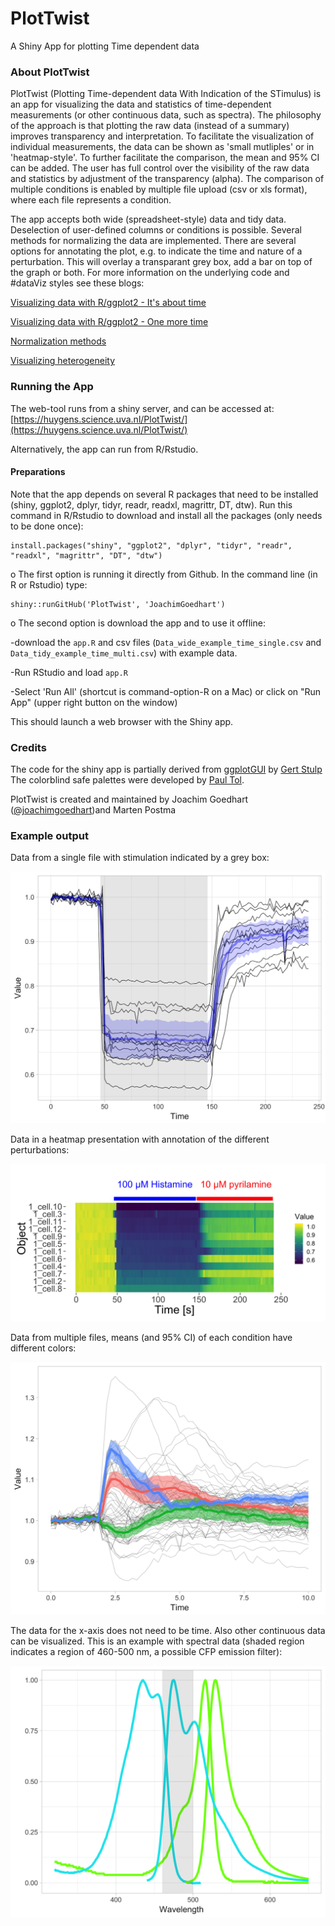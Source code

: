 # PlotTwist
A Shiny App for plotting Time dependent data

### About PlotTwist
  
PlotTwist (Plotting Time-dependent data With Indication of the STimulus) is an app for visualizing the data and statistics of time-dependent measurements (or other continuous data, such as spectra). The philosophy of the approach is that plotting the raw data (instead of a summary) improves transparency and interpretation. To facilitate the visualization of individual measurements, the data can be shown as 'small mutliples' or in 'heatmap-style'. To further facilitate the comparison, the mean and 95% CI can be added. The user has full control over the visibility of the raw data and statistics by adjustment of the transparency (alpha).
The comparison of multiple conditions is enabled by multiple file upload (csv or xls format), where each file represents a condition.

The app accepts both wide (spreadsheet-style) data and tidy data. Deselection of user-defined columns or conditions is possible. Several methods for normalizing the data are implemented. There are several options for annotating the plot, e.g. to indicate the time and nature of a perturbation. This will overlay a transparant grey box, add a bar on top of the graph or both. For more information on the underlying code and #dataViz styles see these blogs:

[Visualizing data with R/ggplot2 - It's about time](http://thenode.biologists.com/visualizing-data-with-r-ggplot2/education/)

[Visualizing data with R/ggplot2 - One more time](http://thenode.biologists.com/visualizing-data-one-more-time/education/)

[Normalization methods](http://thenode.biologists.com/data-normalization/research/)

[Visualizing heterogeneity](http://thenode.biologists.com/visualizing-heterogeneity-of-imaging-data/research/)


### Running the App

The web-tool runs from a shiny server, and can be accessed at: [https://huygens.science.uva.nl/PlotTwist/](https://huygens.science.uva.nl/PlotTwist/)

Alternatively, the app can run from R/Rstudio.

#### Preparations
Note that the app depends on several R packages that need to be installed (shiny, ggplot2, dplyr, tidyr, readr, readxl, magrittr, DT, dtw). 
Run this command in R/Rstudio to download and install all the packages (only needs to be done once):
```
install.packages("shiny", "ggplot2", "dplyr", "tidyr", "readr", "readxl", "magrittr", "DT", "dtw")
```
o The first option is running it directly from Github. In the command line (in R or Rstudio) type:
```
shiny::runGitHub('PlotTwist', 'JoachimGoedhart')
```
o The second option is download the app and to use it offline:

-download the `app.R` and csv files (`Data_wide_example_time_single.csv` and `Data_tidy_example_time_multi.csv`) with example data.

-Run RStudio and load `app.R`

-Select 'Run All' (shortcut is command-option-R on a Mac) or click on "Run App" (upper right button on the window)

This should launch a web browser with the Shiny app.


### Credits

The code for the shiny app is partially derived from [ggplotGUI](https://github.com/gertstulp/ggplotgui) by [Gert Stulp](https://www.gertstulp.com)  
The colorblind safe palettes were developed by [Paul Tol](https://personal.sron.nl/~pault/).

PlotTwist is created and maintained by Joachim Goedhart ([@joachimgoedhart](https://twitter.com/joachimgoedhart))and Marten Postma

### Example output

Data from a single file with stimulation indicated by a grey box:

![alt text](https://github.com/JoachimGoedhart/PlotTwist/blob/master/Timeseries_example1.png "Output")

Data in a heatmap presentation with annotation of the different perturbations:

![alt text](https://github.com/JoachimGoedhart/PlotTwist/blob/master/Timeseries_heatmap.png "Output")

Data from multiple files, means (and 95% CI) of each condition have different colors:

![alt text](https://github.com/JoachimGoedhart/PlotTwist/blob/master/Timeseries_example2.png "Output")

The data for the x-axis does not need to be time. Also other continuous data can be visualized. This is an example with spectral data (shaded region indicates a region of 460-500 nm, a possible CFP emission filter):

![alt text](https://github.com/JoachimGoedhart/PlotTwist/blob/master/Spectra_example1.png "Output")

  
